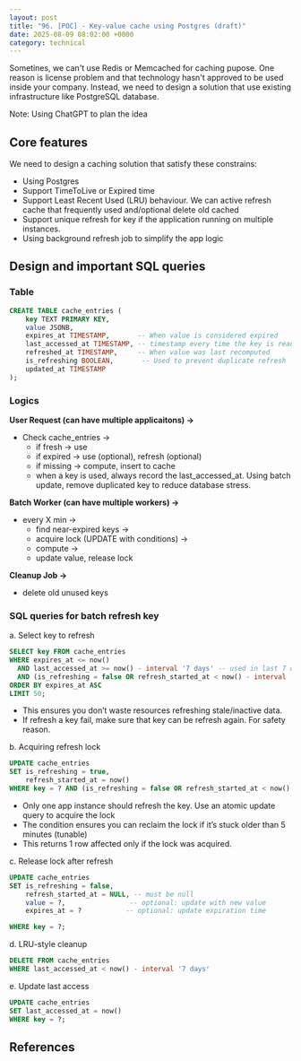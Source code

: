 ```yaml
---
layout: post
title: "96. [POC] - Key-value cache using Postgres (draft)"
date: 2025-08-09 08:02:00 +0000
category: technical
---
```


Sometines, we can't use Redis or Memcached for caching pupose. One reason is license problem and that technology hasn't approved to be used inside your company. Instead, we need to design a solution that use existing infrastructure like PostgreSQL database.

Note: Using ChatGPT to plan the idea

## Core features

We need to design a caching solution that satisfy these constrains:

- Using Postgres
- Support TimeToLive or Expired time
- Support Least Recent Used (LRU) behaviour. We can active refresh cache that frequently used and/optional delete old cached
- Support unique refresh for key if the application running on multiple instances.
- Using background refresh job to simplify the app logic

## Design and important SQL queries

### Table

```sql
CREATE TABLE cache_entries (
    key TEXT PRIMARY KEY,
    value JSONB,
    expires_at TIMESTAMP,       -- When value is considered expired
    last_accessed_at TIMESTAMP, -- timestamp every time the key is read from cache. Support LRU
    refreshed_at TIMESTAMP,     -- When value was last recomputed
    is_refreshing BOOLEAN,       -- Used to prevent duplicate refresh
    updated_at TIMESTAMP
);

```

### Logics

**User Request (can have multiple applicaitons) →**
- Check cache_entries → 
  - if fresh → use 
  - if expired → use (optional), refresh (optional) 
  - if missing → compute, insert to cache
  - when a key is used, always record the last_accessed_at. Using batch update, remove duplicated key to reduce database stress.

**Batch Worker (can have multiple workers) →**
- every X min →
    - find near-expired keys →
    - acquire lock (UPDATE with conditions) →
    - compute →
    - update value, release lock

**Cleanup Job →**
- delete old unused keys

### SQL queries for batch refresh key

a. Select key to refresh

```sql
SELECT key FROM cache_entries
WHERE expires_at <= now()
  AND last_accessed_at >= now() - interval '7 days' -- used in last 7 days
  AND (is_refreshing = false OR refresh_started_at < now() - interval '5 minutes') -- is not refreshing by other service or stuck at least 5 mintues (in case app refresh during refresh or network failure)
ORDER BY expires_at ASC
LIMIT 50;
```

- This ensures you don’t waste resources refreshing stale/inactive data.
- If refresh a key fail, make sure that key can be refresh again. For safety reason.

b. Acquiring refresh lock

```sql
UPDATE cache_entries
SET is_refreshing = true,
    refresh_started_at = now()
WHERE key = ? AND (is_refreshing = false OR refresh_started_at < now() - interval '5 minutes')
```

- Only one app instance should refresh the key. Use an atomic update query to acquire the lock
- The condition ensures you can reclaim the lock if it’s stuck older than 5 minutes (tunable)
- This returns 1 row affected only if the lock was acquired.

c. Release lock after refresh

```sql
UPDATE cache_entries
SET is_refreshing = false,
    refresh_started_at = NULL, -- must be null
    value = ?,                -- optional: update with new value
    expires_at = ?           -- optional: update expiration time

WHERE key = ?;
```

d. LRU-style cleanup

```sql
DELETE FROM cache_entries
WHERE last_accessed_at < now() - interval '7 days'
```

e. Update last access 
```sql
UPDATE cache_entries
SET last_accessed_at = now()
WHERE key = ?;
```

## References



